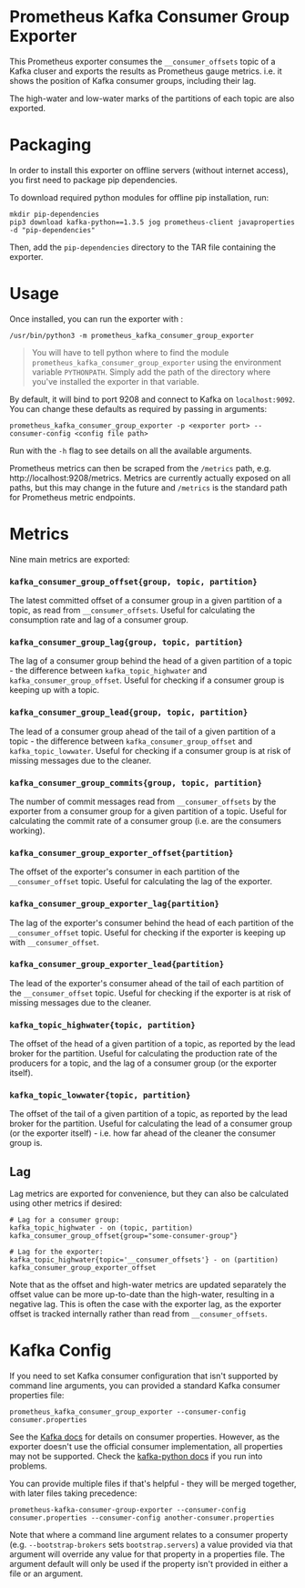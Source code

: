 Prometheus Kafka Consumer Group Exporter
====
This Prometheus exporter consumes the `__consumer_offsets` topic of a Kafka cluser and exports the results as Prometheus gauge metrics. i.e. it shows the position of Kafka consumer groups, including their lag.

The high-water and low-water marks of the partitions of each topic are also exported.

# Packaging
In order to install this exporter on offline servers (without internet access), you first need to package pip dependencies.

To download required python modules for offline pip installation, run:
```
mkdir pip-dependencies
pip3 download kafka-python==1.3.5 jog prometheus-client javaproperties -d "pip-dependencies"
```

Then, add the `pip-dependencies` directory to the TAR file containing the exporter.

# Usage
Once installed, you can run the exporter with :
```
/usr/bin/python3 -m prometheus_kafka_consumer_group_exporter
```
> You will have to tell python where to find the module `prometheus_kafka_consumer_group_exporter` using the environment variable `PYTHONPATH`. Simply add the path of the directory where you've installed the exporter in that variable.

By default, it will bind to port 9208 and connect to Kafka on `localhost:9092`. You can change these defaults as required by passing in arguments:
```
prometheus_kafka_consumer_group_exporter -p <exporter port> --consumer-config <config file path>
```
Run with the `-h` flag to see details on all the available arguments.

Prometheus metrics can then be scraped from the `/metrics` path, e.g. http://localhost:9208/metrics. Metrics are currently actually exposed on all paths, but this may change in the future and `/metrics` is the standard path for Prometheus metric endpoints.

# Metrics
Nine main metrics are exported:

### `kafka_consumer_group_offset{group, topic, partition}`
The latest committed offset of a consumer group in a given partition of a topic, as read from `__consumer_offsets`. Useful for calculating the consumption rate and lag of a consumer group.

### `kafka_consumer_group_lag{group, topic, partition}`
The lag of a consumer group behind the head of a given partition of a topic - the difference between `kafka_topic_highwater` and `kafka_consumer_group_offset`. Useful for checking if a consumer group is keeping up with a topic.

### `kafka_consumer_group_lead{group, topic, partition}`
The lead of a consumer group ahead of the tail of a given partition of a topic - the difference between `kafka_consumer_group_offset` and `kafka_topic_lowwater`. Useful for checking if a consumer group is at risk of missing messages due to the cleaner.

### `kafka_consumer_group_commits{group, topic, partition}`
The number of commit messages read from `__consumer_offsets` by the exporter from a consumer group for a given partition of a topic. Useful for calculating the commit rate of a consumer group (i.e. are the consumers working).

### `kafka_consumer_group_exporter_offset{partition}`
The offset of the exporter's consumer in each partition of the `__consumer_offset` topic. Useful for calculating the lag of the exporter.

### `kafka_consumer_group_exporter_lag{partition}`
The lag of the exporter's consumer behind the head of each partition of the `__consumer_offset` topic. Useful for checking if the exporter is keeping up with `__consumer_offset`.

### `kafka_consumer_group_exporter_lead{partition}`
The lead of the exporter's consumer ahead of the tail of each partition of the `__consumer_offset` topic. Useful for checking if the exporter is at risk of missing messages due to the cleaner.

### `kafka_topic_highwater{topic, partition}`
The offset of the head of a given partition of a topic, as reported by the lead broker for the partition. Useful for calculating the production rate of the producers for a topic, and the lag of a consumer group (or the exporter itself).

### `kafka_topic_lowwater{topic, partition}`
The offset of the tail of a given partition of a topic, as reported by the lead broker for the partition. Useful for calculating the lead of a consumer group (or the exporter itself) - i.e. how far ahead of the cleaner the consumer group is.

## Lag
Lag metrics are exported for convenience, but they can also be calculated using other metrics if desired:
```
# Lag for a consumer group:
kafka_topic_highwater - on (topic, partition) kafka_consumer_group_offset{group="some-consumer-group"}

# Lag for the exporter:
kafka_topic_highwater{topic='__consumer_offsets'} - on (partition) kafka_consumer_group_exporter_offset
```
Note that as the offset and high-water metrics are updated separately the offset value can be more up-to-date than the high-water, resulting in a negative lag. This is often the case with the exporter lag, as the exporter offset is tracked internally rather than read from `__consumer_offsets`.

# Kafka Config
If you need to set Kafka consumer configuration that isn't supported by command line arguments, you can provided a standard Kafka consumer properties file:
```
prometheus_kafka_consumer_group_exporter --consumer-config consumer.properties
```
See the [Kafka docs](https://kafka.apache.org/documentation/#newconsumerconfigs) for details on consumer properties. However, as the exporter doesn't use the official consumer implementation, all properties may not be supported. Check the [kafka-python docs](https://kafka-python.readthedocs.io/en/master/apidoc/KafkaConsumer.html#kafkaconsumer) if you run into problems.

You can provide multiple files if that's helpful - they will be merged together, with later files taking precedence:
```
prometheus-kafka-consumer-group-exporter --consumer-config consumer.properties --consumer-config another-consumer.properties
```
Note that where a command line argument relates to a consumer property (e.g. `--bootstrap-brokers` sets `bootstrap.servers`) a value provided via that argument will override any value for that property in a properties file. The argument default will only be used if the property isn't provided in either a file or an argument.
